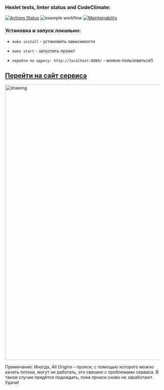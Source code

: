 ### Hexlet tests, linter status and CodeClimate:
[![Actions Status](https://github.com/MaximKalinchuk/frontend-project-lvl3/workflows/hexlet-check/badge.svg)](https://github.com/MaximKalinchuk/frontend-project-lvl3/actions)
![example workflow](https://github.com/MaximKalinchuk/frontend-project-lvl3/actions/workflows/nodejs.yml/badge.svg)
[![Maintainability](https://api.codeclimate.com/v1/badges/7222cca58b561075c7df/maintainability)](https://codeclimate.com/github/MaximKalinchuk/frontend-project-lvl3/maintainability)

### Установка и запуск локально: ###

- `make install` - установить зависимости

- `make start` - запустить проект

- `перейти по адресу: http://localhost:8080/` - можно пользоваться!)
## [Перейти на сайт сервиса]( https://rss-project-eta.vercel.app/)
<img src="https://i.ibb.co/TWwtg68/Screenshot-from-2022-05-15-14-18-51.png" alt="drawing" width="900"/>

Примичание: Иногда, All Origins – прокси, с помощью которого можно качать потоки, могут не работать, это связано с проблемами сервиса.
В таком случае придётся подождать, пока прокси сново не заработают. Удачи!

